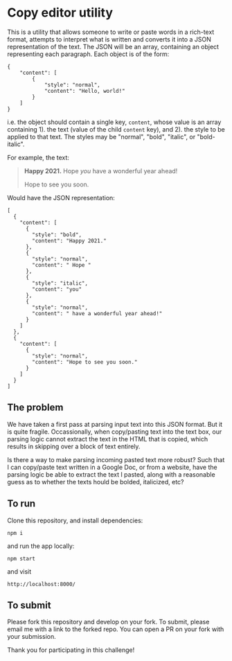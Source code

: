 # Copy editor utility

This is a utility that allows someone to write or paste words in a rich-text format, attempts to interpret what is written and converts it into a JSON representation of the text. The JSON will be an array, containing an object representing each paragraph. Each object is of the form:

```
{
    "content": [
        {
            "style": "normal",
            "content": "Hello, world!"
        }
    ]
}
```

i.e. the object should contain a single key, ```content```, whose value is an array containing 1). the text (value of the child ```content``` key), and 2). the style to be applied to that text. The styles may be "normal", "bold", "italic", or "bold-italic".

For example, the text:

> **Happy 2021.** Hope _you_ have a wonderful year ahead!
> 
> Hope to see you soon.

Would have the JSON representation:

```
[
  {
    "content": [
      {
        "style": "bold",
        "content": "Happy 2021."
      },
      {
        "style": "normal",
        "content": " Hope "
      },
      {
        "style": "italic",
        "content": "you"
      },
      {
        "style": "normal",
        "content": " have a wonderful year ahead!"
      }
    ]
  },
  {
    "content": [
      {
        "style": "normal",
        "content": "Hope to see you soon."
      }
    ]
  }
]
```

## The problem

We have taken a first pass at parsing input text into this JSON format. But it is quite fragile. Occassionally, when copy/pasting text into the text box, our parsing logic cannot extract the text in the HTML that is copied, which results in skipping over a block of text entirely.

Is there a way to make parsing incoming pasted text more robust? Such that I can copy/paste text written in a Google Doc, or from a website, have the parsing logic be able to extract the text I pasted, along with a reasonable guess as to whether the texts hould be bolded, italicized, etc?


## To run

Clone this repository, and install dependencies:
```
npm i
```

and run the app locally:
```
npm start
```

and visit 
```
http://localhost:8000/
```

## To submit

Please fork this repository and develop on your fork. To submit, please email me with a link to the forked repo. You can open a PR on your fork with your submission.

Thank you for participating in this challenge!
